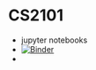 #  CS2101

* jupyter notebooks
* [![Binder](https://mybinder.org/badge_logo.svg)](https://mybinder.org/v2/gh/gpfeiffer/cs2101/HEAD)
* 
